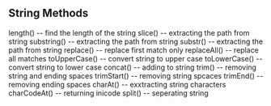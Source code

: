  ## String Methods 
 length() -- find the length of the string
 slice() -- extracting the path from string
 substring() -- extracting the path from string
 substr() -- extracting the path from string
 replace() -- replace first match only
 replaceAll() -- replace all matches
 toUpperCase() -- convert string to upper case 
 toLowerCase() -- convert string to lower case
 concat() -- adding to string
 trim() -- removing string and ending spaces
 trimStart() -- removing string spcaces
 trimEnd() -- removing ending spaces
 charAt() -- exxtracting string characters
 charCodeAt() -- returning inicode
 split() -- seperating string